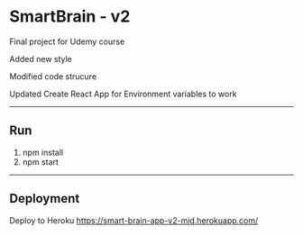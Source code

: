 # SmartBrain - v2
Final project for Udemy course

Added new style

Modified code strucure

Updated Create React App for Environment variables to work

------
## Run

1. npm install
2. npm start

------
## Deployment
Deploy to Heroku https://smart-brain-app-v2-mjd.herokuapp.com/